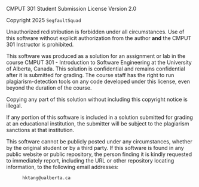 CMPUT 301 Student Submission License
Version 2.0

Copyright 2025 `SegfaultSquad`

Unauthorized redistribution is forbidden under all circumstances. Use of this
software without explicit authorization from the author **and** the CMPUT 301
Instructor is prohibited.

This software was produced as a solution for an assignment or lab in the course
CMPUT 301 - Introduction to Software Engineering at the University of
Alberta, Canada. This solution is confidential and remains confidential
after it is submitted for grading. The course staff has the right to
run plagiarism-detection tools on any code developed under this license,
even beyond the duration of the course.

Copying any part of this solution without including this copyright notice
is illegal.

If any portion of this software is included in a solution submitted for
grading at an educational institution, the submitter will be subject to
the plagiarism sanctions at that institution.

This software cannot be publicly posted under any circumstances, whether by
the original student or by a third party.
If this software is found in any public website or public repository, the
person finding it is kindly requested to immediately report, including
the URL or other repository locating information, to the following email
addresses:

          hktang@ualberta.ca
